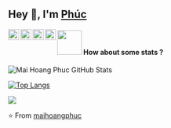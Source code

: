 ## Hey 👋, I'm [Phúc](https://www.facebook.com/Mai.Hoang.Phuc.1.2.3/)

<a href="https://www.linkedin.com/in/maihoangphuc/">
  <img align="left" alt="Mehdi's LinkdeIn" width="22px" src="https://cdn.iconscout.com/icon/free/png-256/linkedin-82-434743.png" />
</a>
<a href="https://www.kaggle.com/mehdimabrouki">
  <img align="left" alt="Kaggle" width="22px" src="https://i.ibb.co/R6pHQtc/516085662362mcd8wm0o8-removebg-preview.png" />
</a>
<a href="https://www.instagram.com/mabroukimehdi/">
  <img align="left" alt="Mehdi's Instagram" width="22px" src="https://cdn.jsdelivr.net/npm/simple-icons@v3/icons/instagram.svg" />
</a>
<a href="https://www.facebook.com/mehdi.mabrouki1">
  <img align="left" alt="Mehdi's Facebook" width="22px" src="https://cdn.jsdelivr.net/npm/simple-icons@v3/icons/facebook.svg" />
</a>

#### <img src="https://media.giphy.com/media/VgCDAzcKvsR6OM0uWg/giphy.gif" width="50"> How about some stats ?

<!-- Star -->
<img src="https://github-readme-stats.vercel.app/api?username=maihoangphuc&show_icons=true&hide_border=true&count_private=true&theme=calm&icon_color=fad000" alt="Mai Hoang Phuc GitHub Stats">

[![Top Langs](https://github-readme-stats.vercel.app/api/top-langs/?username=maihoangphuc&layout=compact)](https://github.com/maihoangphuc)

<!-- Repo Card -->
<a href="https://github.com/maihoangphuc/automate-Excel-and-Word-using-python">
  <img src="https://github-readme-stats.vercel.app/api/pin/?username=maihoangphuc&repo=automate-Excel-and-Word-using-python&theme=vue-dark" />
</a>    

⭐️ From [maihoangphuc](https://github.com/maihoangphuc)

